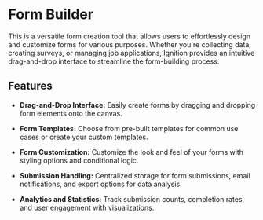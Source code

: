 # Form Builder

This is a versatile form creation tool that allows users to effortlessly design and customize forms for various purposes. Whether you're collecting data, creating surveys, or managing job applications, Ignition provides an intuitive drag-and-drop interface to streamline the form-building process.

## Features

- **Drag-and-Drop Interface:** Easily create forms by dragging and dropping form elements onto the canvas.

- **Form Templates:** Choose from pre-built templates for common use cases or create your custom templates.

- **Form Customization:** Customize the look and feel of your forms with styling options and conditional logic.

- **Submission Handling:** Centralized storage for form submissions, email notifications, and export options for data analysis.

- **Analytics and Statistics:** Track submission counts, completion rates, and user engagement with visualizations.
